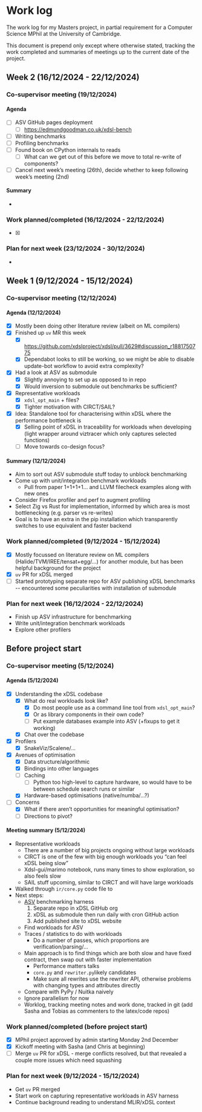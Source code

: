 # Work log

The work log for my Masters project, in partial requirement for a Computer
Science MPhil at the University of Cambridge.

This document is prepend only except where otherwise stated, tracking the work
completed and summaries of meetings up to the current date of the project.

<!-- ====================================================================== -->

## Week 2 (16/12/2024 - 22/12/2024)

### Co-supervisor meeting (19/12/2024)

#### Agenda

- [ ] ASV GitHub pages deployment
  - [ ] <https://edmundgoodman.co.uk/xdsl-bench>
- [ ] Writing benchmarks
- [ ] Profiling benchmarks
- [ ] Found book on CPython internals to reads
  - [ ] What can we get out of this before we move to total re-write of
    components?
- [ ] Cancel next week’s meeting (26th), decide whether to keep following week’s
  meeting (2nd)

#### Summary

-

### Work planned/completed (16/12/2024 - 22/12/2024)

- [x]

### Plan for next week (23/12/2024 - 30/12/2024)

-

<!-- ====================================================================== -->

## Week 1 (9/12/2024 - 15/12/2024)

### Co-supervisor meeting (12/12/2024)

#### Agenda (12/12/2024)

- [x] Mostly been doing other literature review (albeit on ML compilers)
- [x] Finished up `uv` MR this week
  - [x] <https://github.com/xdslproject/xdsl/pull/3629#discussion_r1881750775>
  - [x] Dependabot looks to still be working, so we might be able to disable
    update-bot workflow to avoid extra complexity?
- [x] Had a look at ASV as submodule
  - [x] Slightly annoying to set up as opposed to in repo
  - [x] Would inversion to submodule out benchmarks be sufficient?
- [x] Representative workloads
  - [x] `xdsl_opt_main` + files?
  - [x] Tighter motivation with CIRCT/SAIL?
- [x] Idea: Standalone tool for characterising within xDSL where the performance
  bottleneck is
  - [x] Selling point of xDSL in traceability for workloads when developing
    (light wrapper around viztracer which only captures selected functions)
  - [ ] Move towards co-design focus?

#### Summary (12/12/2024)

- Aim to sort out ASV submodule stuff today to unblock benchmarking
- Come up with unit/integration benchmark workloads
  - Pull from paper 1+1+1+1... and LLVM filecheck examples along with new ones
- Consider Firefox profiler and perf to augment profiling
- Select Zig vs Rust for implementation, informed by which area is most
  bottlenecking (e.g. parser vs re-writes)
- Goal is to have an extra in the pip installation which transparently switches
  to use equivalent and faster backend

### Work planned/completed (9/12/2024 - 15/12/2024)

- [x] Mostly focussed on literature review on ML compilers
  (Halide/TVM/IREE/tensat+egg/...) for another module, but has been helpful
  background for the project
- [x] `uv` PR for xDSL merged
- [ ]  Started prototyping separate repo for ASV publishing xDSL benchmarks --
  encountered some peculiarities with installation of submodule

### Plan for next week (16/12/2024 - 22/12/2024)

- Finish up ASV infrastructure for benchmarking
- Write unit/integration benchmark workloads
- Explore other profilers

<!-- ====================================================================== -->

## Before project start

### Co-supervisor meeting (5/12/2024)

#### Agenda (5/12/2024)

- [x] Understanding the xDSL codebase
  - [x] What do real workloads look like?
    - [x] Do most people use as a command line tool from `xdsl_opt_main`?
    - [x] Or as library components in their own code?
    - [ ] Put example databases example into ASV (+fixups to get it working)
  - [x] Chat over the codebase
- [x] Profilers
  - [x] SnakeViz/Scalene/…
- [x] Avenues of optimisation
  - [x] Data structure/algorithmic
  - [x] Bindings into other languages
  - [ ] Caching
    - [ ] Python too high-level to capture hardware, so would have to be between
      schedule search runs or similar
  - [x] Hardware-based optimisations (native/numba/…?)
- [ ] Concerns
  - [x] What if there aren’t opportunities for meaningful optimisation?
  - [ ] Directions to pivot?

#### Meeting summary (5/12/2024)

- Representative workloads
  - There are a number of big projects ongoing without large workloads
  - CIRCT is one of the few with big enough workloads you “can feel xDSL being
    slow”
  - Xdsl-gui/marimo notebook, runs many times to show exploration, so also feels
    slow
  - SAIL stuff upcoming, similar to CIRCT and will have large workloads
- Walked through `ir/core.py` code file to
- Next steps:
  - [ASV](https://asv.readthedocs.io/en/latest/) benchmarking harness
    1. Separate repo in xDSL GitHub org
    2. xDSL as submodule then run daily with cron GitHub action
    3. Add published site to xDSL website
  - Find workloads for ASV
  - Traces / statistics to do with workloads
    - Do a number of passes, which proportions are verification/parsing/...
  - Main approach is to find things which are both slow and have fixed contract,
    then swap out with faster implementation
    - Performance matters talks
    - `core.py` and `rewriter.py`likely candidates
    - Make sure all rewrites use the rewriter API, otherwise problems with
      changing types and attributes directly
  - Compare with PyPy / Nuitka naively
  - Ignore parallelism for now
  - Worklog, tracking meeting notes and work done, tracked in git (add Sasha and
    Tobias as commenters to the latex/code repos)

### Work planned/completed (before project start)

- [x] MPhil project approved by admin starting Monday 2nd December
- [x] Kickoff meeting with Sasha (and Chris at beginning)
- [ ] Merge `uv` PR for xDSL - merge conflicts resolved, but that revealed a
  couple more issues which need squashing

### Plan for next week (9/12/2024 - 15/12/2024)

- Get `uv` PR merged
- Start work on capturing representative workloads in ASV harness
- Continue background reading to understand MLIR/xDSL context
